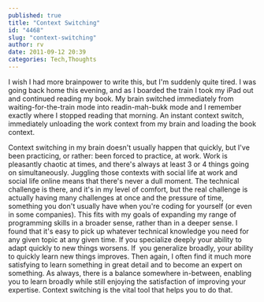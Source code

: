 ```yaml
---
published: true
title: "Context Switching"
id: "4468"
slug: "context-switching"
author: rv
date: 2011-09-12 20:39
categories: Tech,Thoughts
---
```

I wish I had more brainpower to write this, but I'm suddenly quite tired. I was going back home this evening, and as I boarded the train I took my iPad out and continued reading my book. My brain switched immediately from waiting-for-the-train mode into readin-mah-bukk mode and I remember exactly where I stopped reading that morning. An instant context switch, immediately unloading the work context from my brain and loading the book context.

Context switching in my brain doesn't usually happen that quickly, but I've been practicing, or rather: been forced to practice, at work. Work is pleasantly chaotic at times, and there's always at least 3 or 4 things going on simultaneously. Juggling those contexts with social life at work and social life online means that there's never a dull moment. The technical challenge is there, and it's in my level of comfort, but the real challenge is actually having many challenges at once and the pressure of time, something you don't usually have when you're coding for yourself (or even in some companies). This fits with my goals of expanding my range of programming skills in a broader sense, rather than in a deeper sense. I found that it's easy to pick up whatever technical knowledge you need for any given topic at any given time. If you specialize deeply your ability to adapt quickly to new things worsens. If  you generalize broadly, your ability to quickly learn new things improves. Then again, I often find it much more satisfying to learn something in great detail and to become an expert on something. As always, there is a balance somewhere in-between, enabling you to learn broadly while still enjoying the satisfaction of improving your expertise. Context switching is the vital tool that helps you to do that.